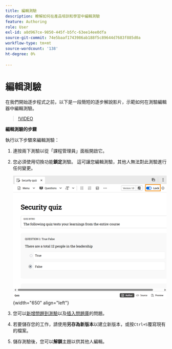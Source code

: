 ```yaml
---
title: 編輯測驗
description: 瞭解如何在產品培訓和學習中編輯測驗
feature: Authoring
role: User
exl-id: a8d967ce-9850-445f-b5fc-63ee14ee0dfa
source-git-commit: 74e5baaf1743986ab188f5c89644d7683f885d0a
workflow-type: tm+mt
source-wordcount: '138'
ht-degree: 0%

---
```


# 編輯測驗

在我們開始逐步程式之前，以下是一段簡短的逐步解說影片，示範如何在測驗編輯器中編輯測驗。

>[!VIDEO](https://video.tv.adobe.com/v/3475209/aem-guides-learning-content)

**編輯測驗的步驟**

執行以下步驟來編輯測驗：

1. 連按兩下測驗以從「課程管理員」面板開啟它。
1. 您必須使用切換功能&#x200B;**鎖定**&#x200B;測驗。 這可讓您編輯測驗，其他人無法對此測驗進行任何變更。

   ![](assets/quiz-lock.png){width="650" align="left"}

1. 您可以[新增問題到測驗](./quiz-insert-questions.md)以及[插入問題庫](./insert-questions.md)的問題。
1. 若要儲存您的工作，請使用&#x200B;**另存為新版本**&#x200B;以建立新版本，或按`Ctrl+S`覆寫現有的檔案。
1. 儲存測驗後，您可以&#x200B;**解鎖**&#x200B;主題以供其他人編輯。
